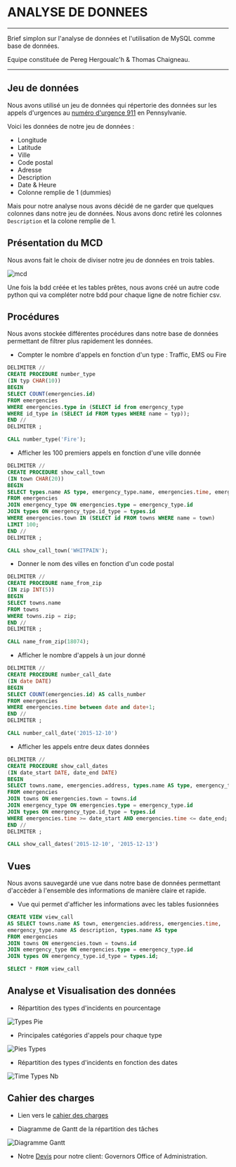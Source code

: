 # ANALYSE DE DONNEES

---

Brief simplon sur l'analyse de données et l'utilisation de MySQL comme base de données.  

Equipe constituée de Pereg Hergoualc'h & Thomas Chaigneau.

---

## Jeu de données

Nous avons utilisé un jeu de données qui répertorie des données sur les appels d'urgences au [numéro d'urgence 911](https://www.kaggle.com/mchirico/montcoalert) en Pennsylvanie.   

Voici les données de notre jeu de données :  
- Longitude
- Latitude
- Ville
- Code postal
- Adresse
- Description
- Date & Heure
- Colonne remplie de 1 (dummies)

Mais pour notre analyse nous avons décidé de ne garder que quelques colonnes dans notre jeu de données. Nous avons donc retiré les colonnes `Description` et la colone remplie de 1.  

## Présentation du MCD

Nous avons fait le choix de diviser notre jeu de données en trois tables.

![mcd](./images/MCD.png)

Une fois la bdd créée et les tables prêtes, nous avons créé un autre code python qui va compléter notre bdd pour chaque ligne de notre fichier csv.

## Procédures

Nous avons stockée différentes procédures dans notre base de données permettant de filtrer plus rapidement les données.  

- Compter le nombre d'appels en fonction d'un type : Traffic, EMS ou Fire

```SQL
DELIMITER //
CREATE PROCEDURE number_type
(IN typ CHAR(10))
BEGIN
SELECT COUNT(emergencies.id) 
FROM emergencies 
WHERE emergencies.type in (SELECT id from emergency_type 
WHERE id_type in (SELECT id FROM types WHERE name = typ));
END //
DELIMITER ;

CALL number_type('Fire');
```

- Afficher les 100 premiers appels en fonction d'une ville donnée

```SQL
DELIMITER //
CREATE PROCEDURE show_call_town
(IN town CHAR(20))
BEGIN
SELECT types.name AS type, emergency_type.name, emergencies.time, emergencies.address
FROM emergencies
JOIN emergency_type ON emergencies.type = emergency_type.id
JOIN types ON emergency_type.id_type = types.id
WHERE emergencies.town IN (SELECT id FROM towns WHERE name = town)
LIMIT 100;
END //
DELIMITER ;

CALL show_call_town('WHITPAIN');
```

- Donner le nom des villes en fonction d'un code postal

```SQL
DELIMITER //
CREATE PROCEDURE name_from_zip
(IN zip INT(5))
BEGIN
SELECT towns.name 
FROM towns 
WHERE towns.zip = zip;
END //
DELIMITER ;

CALL name_from_zip(18074);
```

- Afficher le nombre d'appels à un jour donné

```SQL
DELIMITER //
CREATE PROCEDURE number_call_date
(IN date DATE)
BEGIN
SELECT COUNT(emergencies.id) AS calls_number
FROM emergencies
WHERE emergencies.time between date and date+1;
END //
DELIMITER ;

CALL number_call_date('2015-12-10')
```

- Afficher les appels entre deux dates données

```SQL
DELIMITER //
CREATE PROCEDURE show_call_dates
(IN date_start DATE, date_end DATE)
BEGIN
SELECT towns.name, emergencies.address, types.name AS type, emergency_type.name
FROM emergencies
JOIN towns ON emergencies.town = towns.id
JOIN emergency_type ON emergencies.type = emergency_type.id
JOIN types ON emergency_type.id_type = types.id
WHERE emergencies.time >= date_start AND emergencies.time <= date_end;
END //
DELIMITER ;

CALL show_call_dates('2015-12-10', '2015-12-13')
```

## Vues

Nous avons sauvegardé une vue dans notre base de données permettant d'accèder à l'ensemble des informations de manière claire et rapide.  

- Vue qui permet d'afficher les informations avec les tables fusionnées

```SQL
CREATE VIEW view_call
AS SELECT towns.name AS town, emergencies.address, emergencies.time, 
emergency_type.name AS description, types.name AS type
FROM emergencies
JOIN towns ON emergencies.town = towns.id
JOIN emergency_type ON emergencies.type = emergency_type.id
JOIN types ON emergency_type.id_type = types.id;

SELECT * FROM view_call
```

## Analyse et Visualisation des données

- Répartition des types d'incidents en pourcentage

![Types Pie](./images/types_pie.PNG)

- Principales catégories d'appels pour chaque type

![Pies Types](./images/pies_types.png)

- Répartition des types d'incidents en fonction des dates

![Time Types Nb](./images/towns_top10.PNG)

## Cahier des charges

- Lien vers le [cahier des charges](./CDC.ipynb)

- Diagramme de Gantt de la répartition des tâches

![Diagramme Gantt](./images/Gantt.png)

- Notre [Devis](./Devis_Governors_Office_of_Administration.pdf) pour notre client: Governors Office of Administration.
